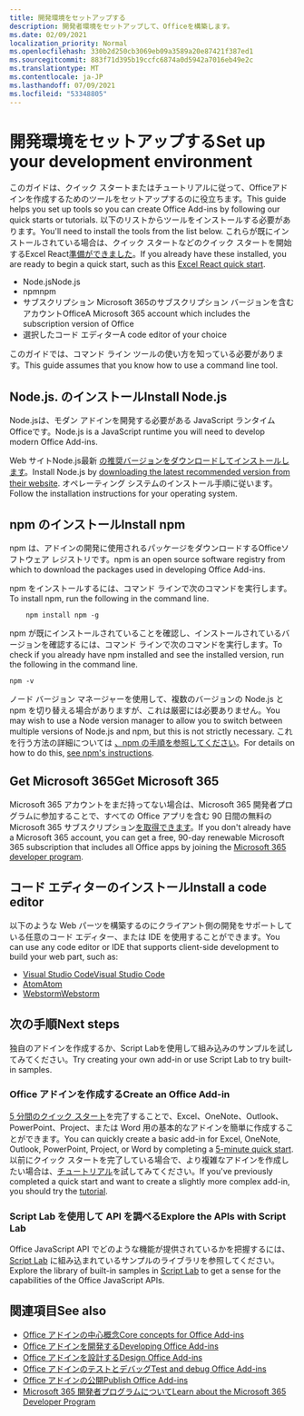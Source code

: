 ```yaml
---
title: 開発環境をセットアップする
description: 開発者環境をセットアップして、Officeを構築します。
ms.date: 02/09/2021
localization_priority: Normal
ms.openlocfilehash: 330b2d250cb3069eb09a3589a20e87421f387ed1
ms.sourcegitcommit: 883f71d395b19ccfc6874a0d5942a7016eb49e2c
ms.translationtype: MT
ms.contentlocale: ja-JP
ms.lasthandoff: 07/09/2021
ms.locfileid: "53348805"
---
```

# <a name="set-up-your-development-environment"></a><span data-ttu-id="34a8c-103">開発環境をセットアップする</span><span class="sxs-lookup"><span data-stu-id="34a8c-103">Set up your development environment</span></span>

<span data-ttu-id="34a8c-104">このガイドは、クイック スタートまたはチュートリアルに従って、Officeアドインを作成するためのツールをセットアップするのに役立ちます。</span><span class="sxs-lookup"><span data-stu-id="34a8c-104">This guide helps you set up tools so you can create Office Add-ins by following our quick starts or tutorials.</span></span> <span data-ttu-id="34a8c-105">以下のリストからツールをインストールする必要があります。</span><span class="sxs-lookup"><span data-stu-id="34a8c-105">You'll need to install the tools from the list below.</span></span> <span data-ttu-id="34a8c-106">これらが既にインストールされている場合は、クイック スタートなどのクイック スタートを開始するExcel React[準備ができました](../quickstarts/excel-quickstart-react.md)。</span><span class="sxs-lookup"><span data-stu-id="34a8c-106">If you already have these installed, you are ready to begin a quick start, such as this [Excel React quick start](../quickstarts/excel-quickstart-react.md).</span></span>

- <span data-ttu-id="34a8c-107">Node.js</span><span class="sxs-lookup"><span data-stu-id="34a8c-107">Node.js</span></span>
- <span data-ttu-id="34a8c-108">npm</span><span class="sxs-lookup"><span data-stu-id="34a8c-108">npm</span></span>
- <span data-ttu-id="34a8c-109">サブスクリプション Microsoft 365のサブスクリプション バージョンを含むアカウントOffice</span><span class="sxs-lookup"><span data-stu-id="34a8c-109">A Microsoft 365 account which includes the subscription version of Office</span></span>
- <span data-ttu-id="34a8c-110">選択したコード エディター</span><span class="sxs-lookup"><span data-stu-id="34a8c-110">A code editor of your choice</span></span>

<span data-ttu-id="34a8c-111">このガイドでは、コマンド ライン ツールの使い方を知っている必要があります。</span><span class="sxs-lookup"><span data-stu-id="34a8c-111">This guide assumes that you know how to use a command line tool.</span></span>

## <a name="install-nodejs"></a><span data-ttu-id="34a8c-112">Node.js. のインストール</span><span class="sxs-lookup"><span data-stu-id="34a8c-112">Install Node.js</span></span>

<span data-ttu-id="34a8c-113">Node.jsは、モダン アドインを開発する必要がある JavaScript ランタイムOfficeです。</span><span class="sxs-lookup"><span data-stu-id="34a8c-113">Node.js is a JavaScript runtime you will need to develop modern Office Add-ins.</span></span>

<span data-ttu-id="34a8c-114">Web サイトNode.js最新 [の推奨バージョンをダウンロードしてインストールします](https://nodejs.org)。</span><span class="sxs-lookup"><span data-stu-id="34a8c-114">Install Node.js by [downloading the latest recommended version from their website](https://nodejs.org).</span></span> <span data-ttu-id="34a8c-115">オペレーティング システムのインストール手順に従います。</span><span class="sxs-lookup"><span data-stu-id="34a8c-115">Follow the installation instructions for your operating system.</span></span>

## <a name="install-npm"></a><span data-ttu-id="34a8c-116">npm のインストール</span><span class="sxs-lookup"><span data-stu-id="34a8c-116">Install npm</span></span>

<span data-ttu-id="34a8c-117">npm は、アドインの開発に使用されるパッケージをダウンロードするOfficeソフトウェア レジストリです。</span><span class="sxs-lookup"><span data-stu-id="34a8c-117">npm is an open source software registry from which to download the packages used in developing Office Add-ins.</span></span>

<span data-ttu-id="34a8c-118">npm をインストールするには、コマンド ラインで次のコマンドを実行します。</span><span class="sxs-lookup"><span data-stu-id="34a8c-118">To install npm, run the following in the command line.</span></span>

```command&nbsp;line
    npm install npm -g
```

<span data-ttu-id="34a8c-119">npm が既にインストールされていることを確認し、インストールされているバージョンを確認するには、コマンド ラインで次のコマンドを実行します。</span><span class="sxs-lookup"><span data-stu-id="34a8c-119">To check if you already have npm installed and see the installed version, run the following in the command line.</span></span>

```command&nbsp;line
npm -v
```

<span data-ttu-id="34a8c-120">ノード バージョン マネージャーを使用して、複数のバージョンの Node.js と npm を切り替える場合がありますが、これは厳密には必要ありません。</span><span class="sxs-lookup"><span data-stu-id="34a8c-120">You may wish to use a Node version manager to allow you to switch between multiple versions of Node.js and npm, but this is not strictly necessary.</span></span> <span data-ttu-id="34a8c-121">これを行う方法の詳細については [、npm の手順を参照してください](https://docs.npmjs.com/downloading-and-installing-node-js-and-npm)。</span><span class="sxs-lookup"><span data-stu-id="34a8c-121">For details on how to do this, [see npm's instructions](https://docs.npmjs.com/downloading-and-installing-node-js-and-npm).</span></span>

## <a name="get-microsoft-365"></a><span data-ttu-id="34a8c-122">Get Microsoft 365</span><span class="sxs-lookup"><span data-stu-id="34a8c-122">Get Microsoft 365</span></span>

<span data-ttu-id="34a8c-123">Microsoft 365 アカウントをまだ持ってない場合は、Microsoft 365 開発者プログラムに参加することで、すべての Office アプリを含む 90 日間の無料のMicrosoft 365 サブスクリプション[を取得できます](https://developer.microsoft.com/office/dev-program)。</span><span class="sxs-lookup"><span data-stu-id="34a8c-123">If you don't already have a Microsoft 365 account, you can get a free, 90-day renewable Microsoft 365 subscription that includes all Office apps by joining the [Microsoft 365 developer program](https://developer.microsoft.com/office/dev-program).</span></span>

## <a name="install-a-code-editor"></a><span data-ttu-id="34a8c-124">コード エディターのインストール</span><span class="sxs-lookup"><span data-stu-id="34a8c-124">Install a code editor</span></span>

<span data-ttu-id="34a8c-125">以下のような Web パーツを構築するのにクライアント側の開発をサポートしている任意のコード エディター、または IDE を使用することができます。</span><span class="sxs-lookup"><span data-stu-id="34a8c-125">You can use any code editor or IDE that supports client-side development to build your web part, such as:</span></span>

- [<span data-ttu-id="34a8c-126">Visual Studio Code</span><span class="sxs-lookup"><span data-stu-id="34a8c-126">Visual Studio Code</span></span>](https://code.visualstudio.com/)
- [<span data-ttu-id="34a8c-127">Atom</span><span class="sxs-lookup"><span data-stu-id="34a8c-127">Atom</span></span>](https://atom.io)
- [<span data-ttu-id="34a8c-128">Webstorm</span><span class="sxs-lookup"><span data-stu-id="34a8c-128">Webstorm</span></span>](https://www.jetbrains.com/webstorm)

## <a name="next-steps"></a><span data-ttu-id="34a8c-129">次の手順</span><span class="sxs-lookup"><span data-stu-id="34a8c-129">Next steps</span></span>

<span data-ttu-id="34a8c-130">独自のアドインを作成するか、Script Labを使用して組み込みのサンプルを試してみてください。</span><span class="sxs-lookup"><span data-stu-id="34a8c-130">Try creating your own add-in or use Script Lab to try built-in samples.</span></span>

### <a name="create-an-office-add-in"></a><span data-ttu-id="34a8c-131">Office アドインを作成する</span><span class="sxs-lookup"><span data-stu-id="34a8c-131">Create an Office Add-in</span></span>

<span data-ttu-id="34a8c-132">[5 分間のクイック スタート](../index.yml)を完了することで、Excel、OneNote、Outlook、PowerPoint、Project、または Word 用の基本的なアドインを簡単に作成することができます。</span><span class="sxs-lookup"><span data-stu-id="34a8c-132">You can quickly create a basic add-in for Excel, OneNote, Outlook, PowerPoint, Project, or Word by completing a [5-minute quick start](../index.yml).</span></span> <span data-ttu-id="34a8c-133">以前にクイック スタートを完了している場合で、より複雑なアドインを作成したい場合は、[チュートリアル](../index.yml)を試してみてください。</span><span class="sxs-lookup"><span data-stu-id="34a8c-133">If you've previously completed a quick start and want to create a slightly more complex add-in, you should try the [tutorial](../index.yml).</span></span>

### <a name="explore-the-apis-with-script-lab"></a><span data-ttu-id="34a8c-134">Script Lab を使用して API を調べる</span><span class="sxs-lookup"><span data-stu-id="34a8c-134">Explore the APIs with Script Lab</span></span>

<span data-ttu-id="34a8c-135">Office JavaScript API でどのような機能が提供されているかを把握するには、[Script Lab](explore-with-script-lab.md) に組み込まれているサンプルのライブラリを参照してください。</span><span class="sxs-lookup"><span data-stu-id="34a8c-135">Explore the library of built-in samples in [Script Lab](explore-with-script-lab.md) to get a sense for the capabilities of the Office JavaScript APIs.</span></span>

## <a name="see-also"></a><span data-ttu-id="34a8c-136">関連項目</span><span class="sxs-lookup"><span data-stu-id="34a8c-136">See also</span></span>

- [<span data-ttu-id="34a8c-137">Office アドインの中心概念</span><span class="sxs-lookup"><span data-stu-id="34a8c-137">Core concepts for Office Add-ins</span></span>](../overview/core-concepts-office-add-ins.md)
- [<span data-ttu-id="34a8c-138">Office アドインを開発する</span><span class="sxs-lookup"><span data-stu-id="34a8c-138">Developing Office Add-ins</span></span>](../develop/develop-overview.md)
- [<span data-ttu-id="34a8c-139">Office アドインを設計する</span><span class="sxs-lookup"><span data-stu-id="34a8c-139">Design Office Add-ins</span></span>](../design/add-in-design.md)
- [<span data-ttu-id="34a8c-140">Office アドインのテストとデバッグ</span><span class="sxs-lookup"><span data-stu-id="34a8c-140">Test and debug Office Add-ins</span></span>](../testing/test-debug-office-add-ins.md)
- [<span data-ttu-id="34a8c-141">Office アドインの公開</span><span class="sxs-lookup"><span data-stu-id="34a8c-141">Publish Office Add-ins</span></span>](../publish/publish.md)
- [<span data-ttu-id="34a8c-142">Microsoft 365 開発者プログラムについて</span><span class="sxs-lookup"><span data-stu-id="34a8c-142">Learn about the Microsoft 365 Developer Program</span></span>](https://developer.microsoft.com/microsoft-365/dev-program)